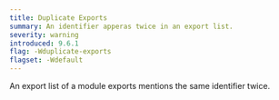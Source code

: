 ```yaml
---
title: Duplicate Exports
summary: An identifier apperas twice in an export list.
severity: warning
introduced: 9.6.1
flag: -Wduplicate-exports
flagset: -Wdefault
---
```


An export list of a module exports mentions the same identifier twice.

